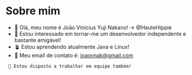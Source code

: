 # Sobre mim
- 👋 Olá, meu nome é João Vinicius Yuji Nakano! -> @HauteHippie
- 👀 Estou interessado em tornar-me um desenvolvedor independente e bastante amigável!
- 🪴 Estou aprendendo atualmente Java e Linux!
- 🐧 Meu email de contato é: joaovnak@gmail.com

<code> 💞️ Estou disposto a trabalhar em equipe também! </code>


<!---
HauteHippie/HauteHippie is a ✨ special ✨ repository because its `README.md` (this file) appears on your GitHub profile.
You can click the Preview link to take a look at your changes.
--->
